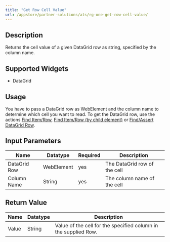 ```yaml
---
title: "Get Row Cell Value"
url: /appstore/partner-solutions/ats/rg-one-get-row-cell-value/
---
```


## Description

Returns the cell value of a given DataGrid row as string, specified by the column name.

## Supported Widgets

* DataGrid

## Usage

You have to pass a DataGrid row as WebElement and the column name to determine which cell you want to read. To get the DataGrid row, use the actions [Find Item/Row](/appstore/partner-solutions/ats/rg-one-find-itemrow/), [Find Item/Row (by child element)](/appstore/partner-solutions/ats/rg-one-find-itemrow-by-child/) or [Find/Assert DataGrid Row](/appstore/partner-solutions/ats/rg-one-findassert-datagrid-row/).    

## Input Parameters

Name | Datatype | Required| Description
--- | --- | --- | ---
DataGrid Row | WebElement |yes| The DataGrid row of the cell
Column Name | String | yes |The column name of the cell

## Return Value

Name | Datatype | Description
--- | --- | ---
Value | String | Value of the cell for the specified column in the supplied Row.
